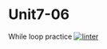# Unit7-06
While loop practice
[![linter](https://github.com/Emily-Jette/Unit7-06/workflows/linter/badge.svg)](https://github.com/marketplace/actions/super-linter)
